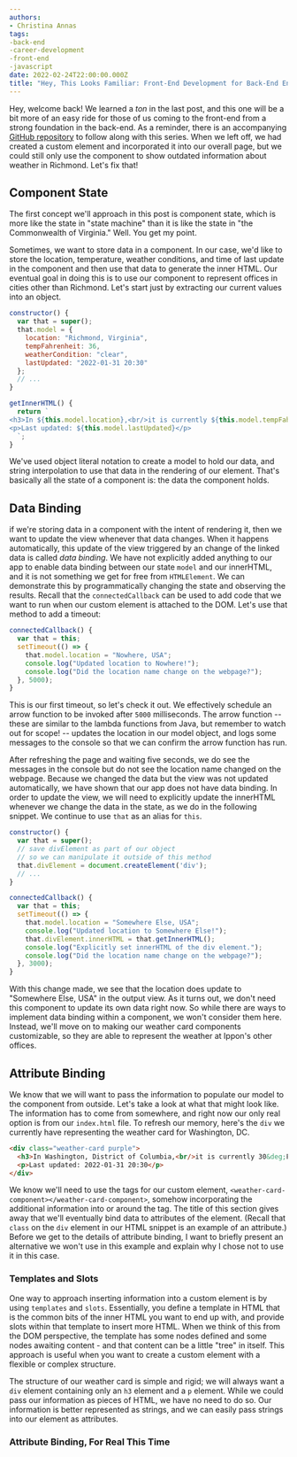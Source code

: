 ```yaml
---
authors:
- Christina Annas
tags:
-back-end
-career-development
-front-end
-javascript
date: 2022-02-24T22:00:00.000Z
title: "Hey, This Looks Familiar: Front-End Development for Back-End Engineers"
---
```


Hey, welcome back! We learned a _ton_ in the last post, and this one will be a bit more of an easy ride for those of us coming to the front-end from a strong foundation in the back-end. As a reminder, there is an accompanying [GitHub repository](https://github.com/christinaannas/weather-at-the-office) to follow along with this series. When we left off, we had created a custom element and incorporated it into our overall page, but we could still only use the component to show outdated information about weather in Richmond. Let's fix that!

## Component State

The first concept we'll approach in this post is component state, which is more like the state in "state machine" than it is like the state in "the Commonwealth of Virginia." Well. You get my point. 

Sometimes, we want to store data in a component. In our case, we'd like to store the location, temperature, weather conditions, and time of last update in the component and then use that data to generate the inner HTML. Our eventual goal in doing this is to use our component to represent offices in cities other than Richmond. Let's start just by extracting our current values into an object. 

``` js
constructor() {
  var that = super();
  that.model = {
    location: "Richmond, Virginia",
    tempFahrenheit: 36,
    weatherCondition: "clear",
    lastUpdated: "2022-01-31 20:30"
  };
  // ...
}

getInnerHTML() {
  return `
<h3>In ${this.model.location},<br/>it is currently ${this.model.tempFahrenheit}&deg;F and ${this.model.weatherCondition}.</h3>
<p>Last updated: ${this.model.lastUpdated}</p>
  `;
}
```

We've used object literal notation to create a model to hold our data, and string interpolation to use that data in the rendering of our element. That's basically all the state of a component is: the data the component holds. 

## Data Binding

if we're storing data in a component with the intent of rendering it, then we want to update the view whenever that data changes. When it happens automatically, this update of the view triggered by an change of the linked data is called _data binding_. We have not explicitly added anything to our app to enable data binding between our state `model` and our innerHTML, and it is not something we get for free from `HTMLElement`. We can demonstrate this by programmatically changing the state and observing the results. Recall that the `connectedCallback` can be used to add code that we want to run when our custom element is attached to the DOM. Let's use that method to add a timeout:

``` js
connectedCallback() {
  var that = this;
  setTimeout(() => {
    that.model.location = "Nowhere, USA";
    console.log("Updated location to Nowhere!");
    console.log("Did the location name change on the webpage?");
  }, 5000);
}
```

This is our first timeout, so let's check it out. We effectively schedule an arrow function to be invoked after `5000` milliseconds. The arrow function -- these are similar to the lambda functions from Java, but remember to watch out for scope! -- updates the location in our model object, and logs some messages to the console so that we can confirm the arrow function has run. 

After refreshing the page and waiting five seconds, we do see the messages in the console but do not see the location name changed on the webpage. Because we changed the data but the view was not updated automatically, we have shown that our app does not have data binding. In order to update the view, we will need to explicitly update the innerHTML whenever we change the data in the state, as we do in the following snippet. We continue to use `that` as an alias for `this`.

``` js
constructor() {
  var that = super();
  // save divElement as part of our object 
  // so we can manipulate it outside of this method
  that.divElement = document.createElement('div');
  // ...
}

connectedCallback() {
  var that = this;
  setTimeout(() => {
    that.model.location = "Somewhere Else, USA";
    console.log("Updated location to Somewhere Else!");
    that.divElement.innerHTML = that.getInnerHTML();
    console.log("Explicitly set innerHTML of the div element.");
    console.log("Did the location name change on the webpage?");
  }, 3000);
}
```

With this change made, we see that the location does update to "Somewhere Else, USA" in the output view. As it turns out, we don't need this component to update its own data right now. So while there are ways to implement data binding within a component, we won't consider them here. Instead, we'll move on to making our weather card components customizable, so they are able to represent the weather at Ippon's other offices.

## Attribute Binding

We know that we will want to pass the information to populate our model to the component from outside. Let's take a look at what that might look like. The information has to come from somewhere, and right now our only real option is from our `index.html` file. To refresh our memory, here's the `div` we currently have representing the weather card for Washington, DC.

``` html
<div class="weather-card purple">
  <h3>In Washington, District of Columbia,<br/>it is currently 30&deg;F and partly cloudy.</h3>
  <p>Last updated: 2022-01-31 20:30</p>
</div>
```

We know we'll need to use the tags for our custom element, `<weather-card-component></weather-card-component>`, somehow incorporating the additional information into or around the tag. The title of this section gives away that we'll eventually bind data to attributes of the element. (Recall that `class` on the `div` element in our HTML snippet is an example of an attribute.) Before we get to the details of attribute binding, I want to briefly present an alternative we won't use in this example and explain why I chose not to use it in this case.

### Templates and Slots

One way to approach inserting information into a custom element is by using `templates` and `slots`. Essentially, you define a template in HTML that is the common bits of the inner HTML you want to end up with, and provide slots within that template to insert more HTML. When we think of this from the DOM perspective, the template has some nodes defined and some nodes awaiting content - and that content can be a little "tree" in itself. This approach is useful when you want to create a custom element with a flexible or complex structure. 
 
 The structure of our weather card is simple and rigid; we will always want a `div` element containing only an `h3` element and a `p` element. While we could pass our information as pieces of HTML, we have no need to do so. Our information is better represented as strings, and we can easily pass strings into our element as attributes.

 ### Attribute Binding, For Real This Time



